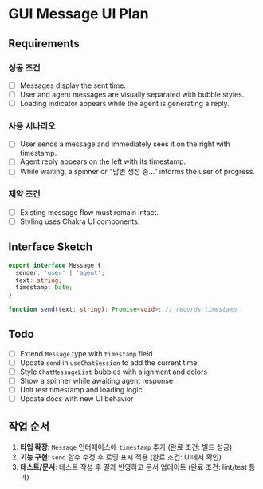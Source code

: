 # GUI Message UI Plan

## Requirements

### 성공 조건
- [ ] Messages display the sent time.
- [ ] User and agent messages are visually separated with bubble styles.
- [ ] Loading indicator appears while the agent is generating a reply.

### 사용 시나리오
- [ ] User sends a message and immediately sees it on the right with timestamp.
- [ ] Agent reply appears on the left with its timestamp.
- [ ] While waiting, a spinner or "답변 생성 중..." informs the user of progress.

### 제약 조건
- [ ] Existing message flow must remain intact.
- [ ] Styling uses Chakra UI components.

## Interface Sketch
```typescript
export interface Message {
  sender: 'user' | 'agent';
  text: string;
  timestamp: Date;
}

function send(text: string): Promise<void>; // records timestamp
```

## Todo
- [ ] Extend `Message` type with `timestamp` field
- [ ] Update `send` in `useChatSession` to add the current time
- [ ] Style `ChatMessageList` bubbles with alignment and colors
- [ ] Show a spinner while awaiting agent response
- [ ] Unit test timestamp and loading logic
- [ ] Update docs with new UI behavior

## 작업 순서
1. **타입 확장**: `Message` 인터페이스에 `timestamp` 추가 (완료 조건: 빌드 성공)
2. **기능 구현**: `send` 함수 수정 후 로딩 표시 적용 (완료 조건: UI에서 확인)
3. **테스트/문서**: 테스트 작성 후 결과 반영하고 문서 업데이트 (완료 조건: lint/test 통과)

